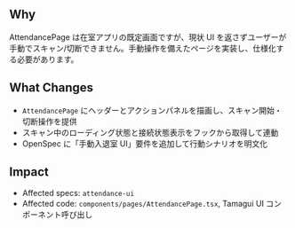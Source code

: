 ## Why

AttendancePage は在室アプリの既定画面ですが、現状 UI を返さずユーザーが手動でスキャン/切断できません。手動操作を備えたページを実装し、仕様化する必要があります。

## What Changes

- `AttendancePage` にヘッダーとアクションパネルを描画し、スキャン開始・切断操作を提供
- スキャン中のローディング状態と接続状態表示をフックから取得して連動
- OpenSpec に「手動入退室 UI」要件を追加して行動シナリオを明文化

## Impact

- Affected specs: `attendance-ui`
- Affected code: `components/pages/AttendancePage.tsx`, Tamagui UI コンポーネント呼び出し
